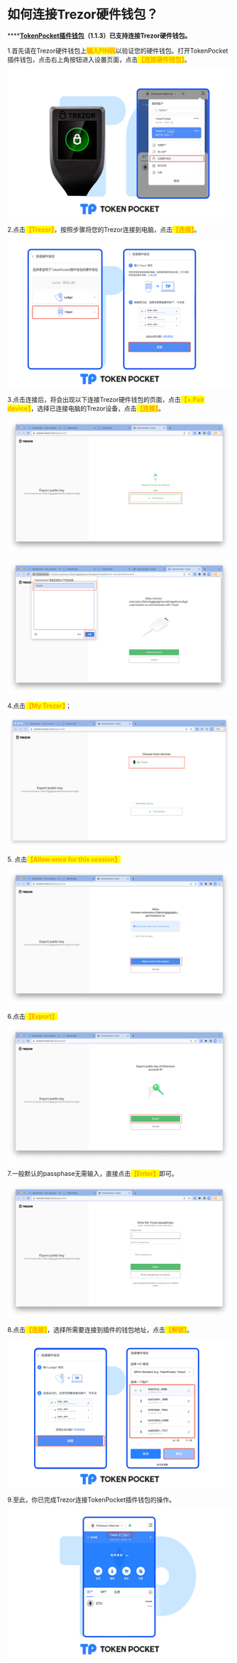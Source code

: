 # 如何连接Trezor硬件钱包？

****[**TokenPocket插件钱包**](https://extension.tokenpocket.pro/#/)**（1.1.3）已支持连接Trezor硬件钱包。**

1.首先请在Trezor硬件钱包上<mark style="color:orange;">**输入PIN码**</mark>以验证您的硬件钱包。打开TokenPocket插件钱包，点击右上角按钮进入设置页面，点击<mark style="color:orange;">**【连接硬件钱包】**</mark>。

![](<../../../.gitbook/assets/trezor cn1.png>)

2.点击<mark style="color:orange;">**【Trezor】**</mark>，按照步骤将您的Trezor连接到电脑，点击<mark style="color:orange;">**【连接】**</mark>。

![](<../../../.gitbook/assets/trezor cn2 (1).png>)

3.点击连接后，将会出现以下连接Trezor硬件钱包的页面，点击<mark style="color:orange;">**【+ Pair device】**</mark>，选择已连接电脑的Trezor设备，点击<mark style="color:orange;">**【连接】**</mark>。

![](../../../.gitbook/assets/trezor1.png)

![](../../../.gitbook/assets/trezor2.png)

4.点击<mark style="color:orange;">**【My Trezor】**</mark>；

![](../../../.gitbook/assets/trezor3.png)

5\. 点击<mark style="color:orange;">**【Allow once for this session】**</mark>

![](<../../../.gitbook/assets/t new1.png>)

6.点击<mark style="color:orange;">**【Export】**</mark>

![](<../../../.gitbook/assets/t new2.png>)

7.一般默认的passphase无需输入，直接点击<mark style="color:orange;">**【Enter】**</mark>即可。

![](<../../../.gitbook/assets/t new3.png>)

8.点击<mark style="color:orange;">**【连接】**</mark>，选择所需要连接到插件的钱包地址，点击<mark style="color:orange;">**【解锁】**</mark>。

![](<../../../.gitbook/assets/Group 19012.png>)

9.至此，你已完成Trezor连接TokenPocket插件钱包的操作。

![](<../../../.gitbook/assets/Group 19011.png>)
